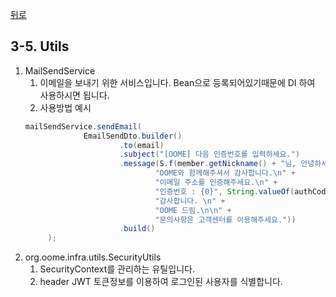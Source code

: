 [뒤로](3-Spring개발가이드.md)
## 3-5. Utils

1. MailSendService
   1. 이메일을 보내기 위한 서비스입니다. Bean으로 등록되어있기때문에 DI 하여 사용하시면 됩니다.
   2. 사용방법 예시
   ```java
   mailSendService.sendEmail(
                EmailSendDto.builder()
                        .to(email)
                        .subject("[OOME] 다음 인증번호를 입력하세요.")
                        .message(S.f(member.getNickname() + "님, 안녕하세요.\n" +
                                "OOME와 함께해주셔서 감사합니다.\n" +
                                "이메일 주소를 인증해주세요.\n" +
                                "인증번호 : {0}", String.valueOf(authCode) +
                                "감사합니다. \n" +
                                "OOME 드림.\n\n" +
                                "문의사항은 고객센터를 이용해주세요."))
                        .build()
        );
   ```
2. org.oome.infra.utils.SecurityUtils
   1. SecurityContext를 관리하는 유틸입니다.
   2. header JWT 토큰정보를 이용하여 로그인된 사용자를 식별합니다.